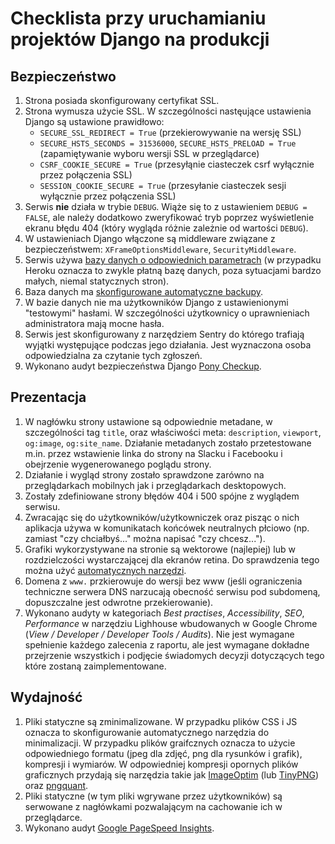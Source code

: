 # Checklista przy uruchamianiu projektów Django na produkcji

## Bezpieczeństwo
1. Strona posiada skonfigurowany certyfikat SSL.
2. Strona wymusza użycie SSL. W szczególności nastęujące ustawienia Django są ustawione prawidłowo:
    * `SECURE_SSL_REDIRECT = True` (przekierowywanie na wersję SSL)
    * `SECURE_HSTS_SECONDS = 31536000`, `SECURE_HSTS_PRELOAD = True` (zapamiętywanie wyboru wersji SSL w przeglądarce)
    * `CSRF_COOKIE_SECURE = True` (przesyłąnie ciasteczek csrf wyłącznie przez połączenia SSL)
    * `SESSION_COOKIE_SECURE = True` (przesyłanie ciasteczek sesji wyłącznie przez połączenia SSL)
3. Serwis **nie** działa w trybie `DEBUG`. Wiąże się to z ustawieniem `DEBUG = FALSE`, ale należy dodatkowo zweryfikować tryb poprzez wyświetlenie ekranu błędu 404 (który wygląda różnie zależnie od wartości `DEBUG`).
4. W ustawieniach Django włączone są middleware związane z bezpieczeństwem: `XFrameOptionsMiddleware`, `SecurityMiddleware`.
5. Serwis używa [bazy danych o odpowiednich parametrach](https://www.heroku.com/pricing#postgres-pricing) (w przypadku Heroku oznacza to zwykle płatną bazę danych, poza sytuacjami bardzo małych, niemal statycznych stron).
6. Baza danych ma [skonfigurowane automatyczne backupy](https://devcenter.heroku.com/articles/heroku-postgres-backups#scheduling-backups).
7. W bazie danych nie ma użytkowników Django z ustawienionymi "testowymi" hasłami. W szczególności użytkownicy o uprawnieniach administratora mają mocne hasła.
8. Serwis jest skonfigurowany z narzędziem Sentry do którego trafiają wyjątki występujące podczas jego działania. Jest wyznaczona osoba odpowiedzialna za czytanie tych zgłoszeń.
9. Wykonano audyt bezpieczeństwa Django [Pony Checkup](https://www.ponycheckup.com/).

## Prezentacja
1. W nagłówku strony ustawione są odpowiednie metadane, w szczególności tag `title`, oraz właściwości meta: `description`, `viewport`, `og:image`, `og:site_name`. Działanie metadanych zostało przetestowane m.in. przez wstawienie linka do strony na Slacku i Facebooku i obejrzenie wygenerowanego poglądu strony.
2. Działanie i wygląd strony zostało sprawdzone zarówno na przeglądarkach mobilnych jak i przeglądarkach desktopowych.
3. Zostały zdefiniowane strony błędów 404 i 500 spójne z wyglądem serwisu.
4. Zwracając się do użytkowników/użytkowniczek oraz pisząc o nich aplikacja używa w komunikatach końcówek neutralnych płciowo (np. zamiast "czy chciałbyś..." można napisać "czy chcesz...").
5. Grafiki wykorzystywane na stronie są wektorowe (najlepiej) lub w rozdzielczości wystarczającej dla ekranów retina. Do sprawdzenia tego można użyć [automatycznych narzędzi](http://www.retinaextension.com/).
6. Domena z `www.` przkierowuje do wersji bez www (jeśli ograniczenia techniczne serwera DNS narzucają obecność serwisu pod subdomeną, dopuszczalne jest odwrotne przekierowanie).
7. Wykonano audyty w kategoriach *Best practises*, *Accessibility*, *SEO*, *Performance* w narzędziu Lighhouse wbudowanych w Google Chrome (*View / Developer / Developer Tools / Audits*). Nie jest wymagane spełnienie każdego zalecenia z raportu, ale jest wymagane dokładne przejrzenie wszystkich i podjęcie świadomych decyzji dotyczących tego które zostaną zaimplementowane.

## Wydajność
1. Pliki statyczne są zminimalizowane. W przypadku plików CSS i JS oznacza to skonfigurowanie automatycznego narzędzia do minimalizacji. W przypadku plików graifcznych oznacza to użycie odpowiedniego formatu (jpeg dla zdjęć, png dla rysunków i grafik), kompresji i wymiarów. W odpowiedniej kompresji opornych plików graficznych przydają się narzędzia takie jak [ImageOptim](https://imageoptim.com/) (lub [TinyPNG](https://tinypng.com/)) oraz [pngquant](https://pngquant.org/). 
2. Pliki statyczne (w tym pliki wgrywane przez użytkowników) są serwowane z nagłówkami pozwalającym na cachowanie ich w przeglądarce.
3. Wykonano audyt [Google PageSpeed Insights](https://developers.google.com/speed/pagespeed/insights/).
